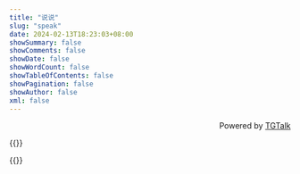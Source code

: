 ```yaml
---
title: "说说"
slug: "speak"
date: 2024-02-13T18:23:03+08:00
showSummary: false
showComments: false
showDate: false
showWordCount: false
showTableOfContents: false
showPagination: false
showAuthor: false
xml: false
---
```


<link
  rel="stylesheet"
  href="/css/iTalk.css"
/>
<script src="/js/libs/vue.global.js"></script>
<script src="/js/iTalk.js"></script>

<div id="iTalk">
</div>
<p style="text-align: end; bottom: 0; right:50%;">Powered by <a href="https://github.com/ChenYFan">TGTalk</a></p>

{{<rawhtml>}}

<script>
const talker = new tgTalker({
  serverUrl: "https://tgtalk-api.hesiy.cn/",
  selector: "#iTalk",
  zoom: true,
  custom: {
    proxy: {
      proxyUrl: "https://tgtalk-img.hesiy.cn/",
      image: true,
    },
    emaction: {
      enable: true,
      endpoint: "https://emaction.hesiy.cn",
      theme: "system",
      availableArrayString:
        "\uD83D\uDC4D,thumbs-up;\uD83D\uDE04,smile-face;\uD83C\uDF89,party-popper;\uD83D\uDE15,confused-face;❤️,red-heart;\uD83D\uDE80,rocket;\uD83D\uDC40,eyes;\uD83D\uDC4E,thumbs-down;",
      threeDimensional: true,
    },
  },
});
  talker.init()
</script>

{{</rawhtml>}}
